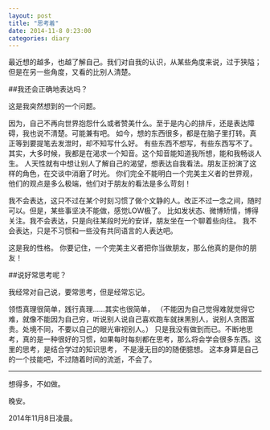 ```yaml
---
layout: post
title: "思考着"
date: 2014-11-8 0:23:00
categories: diary
---
```


最近想的越多，也越了解自己。我们对自我的认识，从某些角度来说，过于狭隘；但是在另一些角度，又看的比别人清楚。

##我还会正确地表达吗？

这是我突然想到的一个问题。

因为，自己不再向世界抱怨什么或者赞美什么。至于是内心的排斥，还是表达障碍，我也说不清楚。可能兼有吧。
如今，想的东西很多，都是在脑子里打转。真正等到要提笔去发泄时，却不知写什么好。
有些东西不想写，有些东西写不了。
其实，大多时候，我都是在渴求一个知音。这个知音能知道我所想，能和我畅谈人生。
人天性就有中想让别人了解自己的渴望，想表达自我看法。朋友正扮演了这样的角色，在交谈中消磨了时光。
你们完全不能明白一个完美主义者的世界观，他们的观点是多么极端，他们对于朋友的看法是多么苛刻！

我不会表达，这只不过在某个时刻习惯了做个文静的人。改正不过一念之间，随时可以。但是，某些事坚决不能做，感觉LOW极了。
比如发状态、微博矫情，博得关注。我不会表达，只是向往某段时光的安详，朋友坐在一个聊着些向往。
我不会表达，只是不习惯和一些没有共同语言的人表达吧。

这是我的性格。
你要记住，一个完美主义者把你当做朋友，那么他真的是你的朋友！

##说好常思考呢？

我经常对自己说，要常思考，但是经常忘记。

领悟真理很简单，践行真理……其实也很简单，
（不能因为自己觉得难就觉得它难，就像不能因为自己穷，听说别人说自己喜欢跑车就抹黑别人，说别人贪图富贵。处境不同，不要以自己的眼光审视别人。）
只是我没有做到而已。不断地思考，真的是一种很好的习惯，如果每时每刻都在思考，那么将会学会很多东西。这里的思考，是结合学过的知识思考，
不是漫无目的的随便臆想。
这本身算是自己的一个技能吧，不过随着时间的流逝，不会了。

---------------------

想得多，不如做。

晚安。

2014年11月8日凌晨。
